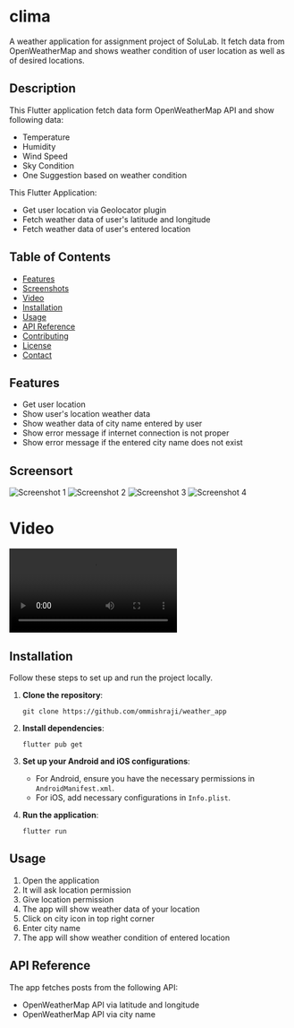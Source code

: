 # clima

A weather application for assignment project of SoluLab. It fetch data from OpenWeatherMap and shows weather condition of user location as well as of desired locations.

## Description 

This Flutter application fetch data form OpenWeatherMap API and show following data:
- Temperature
- Humidity
- Wind Speed
- Sky Condition
- One Suggestion based on weather condition

This Flutter Application:
- Get user location via Geolocator plugin
- Fetch weather data of user's latitude and longitude
- Fetch weather data of user's entered location

## Table of Contents

- [Features](#features)
- [Screenshots](#screenshots)
- [Video](#video)
- [Installation](#installation)
- [Usage](#usage)
- [API Reference](#api-reference)
- [Contributing](#contributing)
- [License](#license)
- [Contact](#contact)

## Features

- Get user location
- Show user's location weather data
- Show weather data of city name entered by user
- Show error message if internet connection is not proper
- Show error message if the entered city name does not exist

## Screensort

![Screenshot 1](screenshot/1.jpeg)
![Screenshot 2](screenshot/2.jpeg)
![Screenshot 3](screenshot/3.jpeg)
![Screenshot 4](screenshot/4.jpeg)

# Video

![Video](video/video.mp4)

## Installation

Follow these steps to set up and run the project locally.

1. **Clone the repository**:
    ```
    git clone https://github.com/ommishraji/weather_app
    ```

2. **Install dependencies**:
    ```
    flutter pub get
    ```

3. **Set up your Android and iOS configurations**:
    - For Android, ensure you have the necessary permissions in `AndroidManifest.xml`.
    - For iOS, add necessary configurations in `Info.plist`.

4. **Run the application**:
    ```
    flutter run
    ```

## Usage

1. Open the application
2. It will ask location permission
3. Give location permission
4. The app will show weather data of your location 
5. Click on city icon in top right corner
6. Enter city name
7. The app will show weather condition of entered location

## API Reference

The app fetches posts from the following API:
- OpenWeatherMap API via latitude and longitude
- OpenWeatherMap API via city name